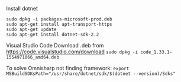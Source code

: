 Install dotnet
```wget -q https://packages.microsoft.com/config/ubuntu/18.10/packages-microsoft-prod.deb
sudo dpkg -i packages-microsoft-prod.deb
sudo apt-get install apt-transport-https
sudo apt-get update
sudo apt-get install dotnet-sdk-2.2
```

Visual Studio Code
Download .deb from https://code.visualstudio.com/download
```sudo dpkg -i code_1.33.1-1554971066_amd64.deb```

To solve Omnisharp not finding framework:
```export MSBuildSDKsPath="/usr/share/dotnet/sdk/$(dotnet --version)/Sdks"```
